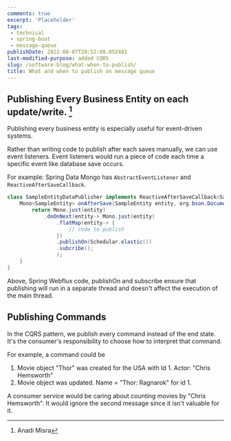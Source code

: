 ```yaml
---
comments: true
excerpt: 'Placeholder' 
tags:
 - technical
 - spring-boot
 - message-queue
publishDate: 2022-08-07T20:52:08.052481
last-modified-purpose: added CQRS
slug: /software-blog/what-when-to-publish/
title: What and when to publish on message queue
---
```


## Publishing Every Business Entity on each update/write. [^1]

Publishing every business entity is especially useful for event-driven systems.

Rather than writing code to publish after each saves manually, we can use event listeners. Event listeners would run a piece of code each time a specific event like database save occurs.

For example: Spring Data Mongo has `AbstractEventListener` and `ReactiveAfterSaveCallback`. 

```java
class SampleEntityDataPublisher implements ReactiveAfterSaveCallback<SampleEntity>{
    Mono<SampleEntity> onAfterSave(SampleEntity entity, org.bson.Document document, String collection){
        return Mono.just(entity)
            .doOnNext(entity-> Mono.just(entity)
                .flatMap(entity-> {
                    // code to publish
                })
                .publishOn(Schedular.elastic())
                .subcribe();
                );
    }
}
```

Above, Spring Webflux code, publishOn and subscribe ensure that publishing will run in a separate thread and doesn't affect the execution of the main thread.

## Publishing Commands

In the CQRS pattern, we publish every command instead of the end state. It's the consumer's responsibility to choose how to interpret that command.

For example, a command could be

1. Movie object "Thor" was created for the USA with Id 1. Actor: "Chris Hemsworth"
2. Movie object was updated. Name = "Thor: Ragnarok" for id 1.

A consumer service would be caring about counting movies by "Chris Hemsworth". It would ignore the second message since it isn't valuable for it.

[^1]: Anadi Misra